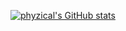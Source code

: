 [![phyzical's GitHub stats](https://github-readme-stats.vercel.app/api?hide_title=true&username=phyzical&show_icons=true&theme=dark)](https://github.com/anuraghazra/github-readme-stats)
